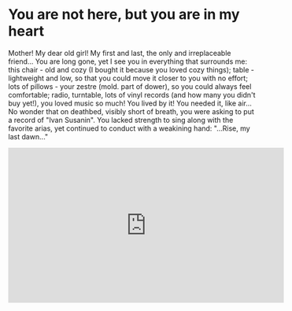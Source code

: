 # You are not here, but you are in my heart

Mother! My dear old girl! My first and last, the only and irreplaceable friend... You are long gone, yet I see you in everything that surrounds me: this chair - old and cozy (I bought it because you loved cozy things); table - lightweight and low, so that you could move it closer to you with no effort; lots of pillows - your zestre (mold. part of dower), so you could always feel comfortable; radio, turntable, lots of vinyl records (and how many you didn't buy yet!), you loved music so much! You lived by it! You needed it, like air... No wonder that on deathbed, visibly short of breath, you were asking to put a record of "Ivan Susanin". You lacked strength to sing along with the favorite arias, yet continued to conduct with a weakining hand: "...Rise, my last dawn..."

<iframe width="560" height="315" src="https://www.youtube.com/embed/lAv7c5pd0sc" frameborder="0" allow="accelerometer; autoplay; encrypted-media; gyroscope; picture-in-picture" allowfullscreen></iframe>

